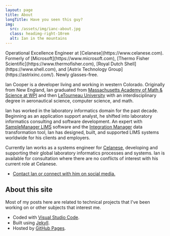 ```yaml
---
layout: page
title: About
longTitle: Have you seen this guy?
img:
  src: /assets/img/ianc-about.jpg
  class: headimg-right-10rem
  alt: Ian in the mountains
---
```


<p class="lead" markdown="1">
  Operational Excellence Engineer at [Celanese](https://www.celanese.com).
  Formerly of [Microsoft](https://www.microsoft.com),
    [Thermo Fisher Scientific](https://www.thermofisher.com),
    [Royal Dutch Shell](https://www.shell.com),
    and [Astrix Technology Group](https://astrixinc.com/).
  Newly glasses-free.
</p>

Ian Cooper is a developer living and working in western Colorado. Originally from New England, Ian graduated from [Massachusetts Academy of Math &amp; Science at WPI](https://massacademy.org) and then [LeTourneau University](https://www.letu.edu) with an interdisciplinary degree in aeronautical science, computer science, and math.

Ian has worked in the laboratory informatics domain for the past decade. Beginning as an application support analyst, he shifted into laboratory informatics consulting and software development. An expert with [SampleManager LIMS](https://www.thermofisher.com/order/catalog/product/INF-11000) software and the [Integration Manager](https://www.thermofisher.com/order/catalog/product/INF-25000) data transformation tool, Ian has designed, built, and supported LIMS systems worldwide for his clients and employers.

Currently Ian works as a systems engineer for [Celanese](https://www.celanese.com), developing and supporting their global laboratory informatics processes and systems. Ian is available for consultation where there are no conflicts of interest with his current role at Celanese.

* [Contact Ian or connect with him on social media.](/contact.html)

## About this site

Most of my posts here are related to technical projects that I've been working on or other subjects that interest me.

* Coded with [Visual Studio Code](https://code.visualstudio.com).
* Built using [Jekyll](https://jekyllrb.com).
* Hosted by [GitHub Pages](https://pages.github.com).

